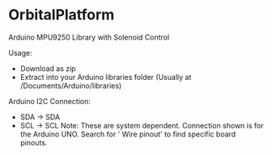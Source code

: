 # OrbitalPlatform
Arduino MPU9250 Library with Solenoid Control

Usage:
  - Download as zip
  - Extract into your Arduino libraries folder (Usually at /Documents/Arduino/libraries)
  
Arduino I2C Connection: 
  - SDA -> SDA
  - SCL -> SCL
  Note: These are system dependent. Connection shown is for the Arduino UNO.
        Search for '<Arduino Model> Wire pinout' to find specific board pinouts.
